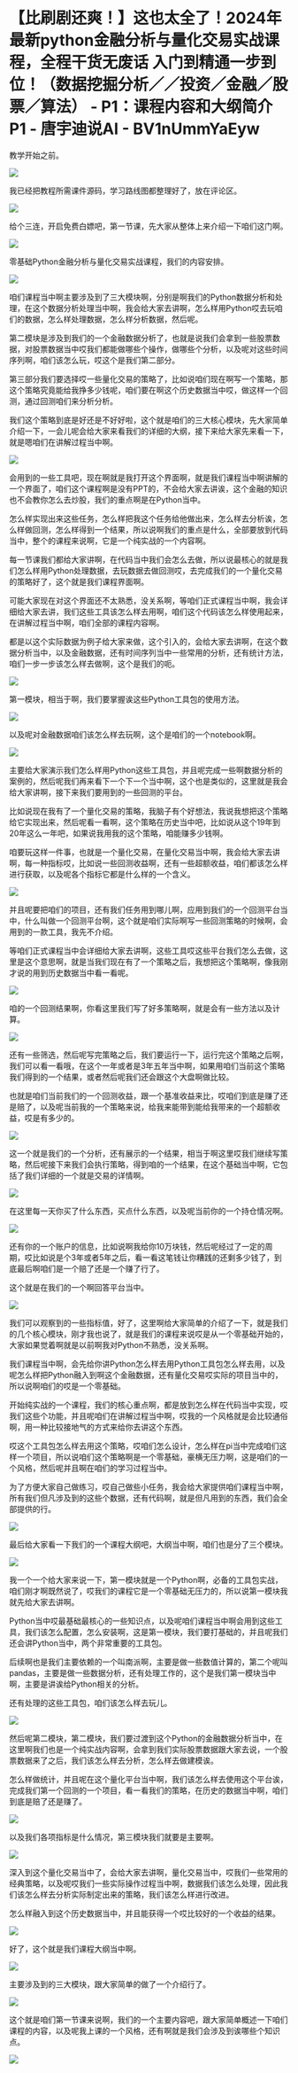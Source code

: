# 【比刷剧还爽！】这也太全了！2024年最新python金融分析与量化交易实战课程，全程干货无废话 入门到精通一步到位！（数据挖掘分析／／投资／金融／股票／算法） - P1：课程内容和大纲简介P1 - 唐宇迪说AI - BV1nUmmYaEyw

教学开始之前。

![](img/2c2377277721f4d21283a24075618527_1.png)

我已经把教程所需课件源码，学习路线图都整理好了，放在评论区。

![](img/2c2377277721f4d21283a24075618527_3.png)

给个三连，开启免费白嫖吧，第一节课，先大家从整体上来介绍一下咱们这门啊。

![](img/2c2377277721f4d21283a24075618527_5.png)

零基础Python金融分析与量化交易实战课程，我们的内容安排。

![](img/2c2377277721f4d21283a24075618527_7.png)

咱们课程当中啊主要涉及到了三大模块啊，分别是啊我们的Python数据分析和处理，在这个数据分析处理当中啊，我会给大家去讲啊，怎么样用Python哎去玩咱们的数据，怎么样处理数据，怎么样分析数据，然后呢。

第二模块是涉及到我们的一个金融数据分析了，也就是说我们会拿到一些股票数据，对股票数据当中哎我们都能做哪些个操作，做哪些个分析，以及呢对这些时间序列啊，咱们该怎么玩，哎这个是我们第二部分。

第三部分我们要选择哎一些量化交易的策略了，比如说咱们现在啊写一个策略，那这个策略究竟能给我挣多少钱呢，咱们要在啊这个历史数据当中哎，做这样一个回测，通过回测咱们来分析分析。

我们这个策略到底是好还是不好好啦，这个就是咱们的三大核心模块，先大家简单介绍一下，一会儿呢会给大家来看我们的详细的大纲，接下来给大家先来看一下，就是嗯咱们在讲解过程当中啊。



![](img/2c2377277721f4d21283a24075618527_9.png)

会用到的一些工具吧，现在啊就是我打开这个界面啊，就是我们课程当中啊讲解的一个界面了，咱们这个课程啊是没有PPT的，不会给大家去讲诶，这个金融的知识也不会教你怎么去炒股，我们的重点啊是在Python当中。

怎么样实现出来这些任务，怎么样把我这个任务给他做出来，怎么样去分析诶，怎么样做回测，怎么样得到一个结果，所以说啊我们的重点是什么，全部要放到代码当中，整个的课程来说啊，它是一个纯实战的一个内容啊。

每一节课我们都给大家讲啊，在代码当中我们会怎么去做，所以说最核心的就是我们怎么样用Python处理数据，去玩数据去做回测哎，去完成我们的一个量化交易的策略好了，这个就是我们课程界面啊。

可能大家现在对这个界面还不太熟悉，没关系啊，等咱们正式课程当中啊，我会详细给大家去讲，我们这些工具该怎么样去用啊，咱们这个代码该怎么样使用起来，在讲解过程当中啊，咱们全部的课程内容啊。

都是以这个实际数据为例子给大家来做，这个引入的，会给大家去讲啊，在这个数据分析当中，以及金融数据，还有时间序列当中一些常用的分析，还有统计方法，咱们一步一步该怎么样去做啊，这个是我们的呃。



![](img/2c2377277721f4d21283a24075618527_11.png)

第一模块，相当于啊，我们要掌握诶这些Python工具包的使用方法。

![](img/2c2377277721f4d21283a24075618527_13.png)

以及呢对金融数据咱们该怎么样去玩啊，这个是咱们的一个notebook啊。

![](img/2c2377277721f4d21283a24075618527_15.png)

主要给大家演示我们怎么样用Python这些工具包，并且呢完成一些啊数据分析的案例的，然后呢我们再来看下一个下一个当中啊，这个也是类似的，这里就是我会给大家讲啊，接下来我们要用到的一些回测的平台。

比如说现在我有了一个量化交易的策略，我脑子有个好想法，我说我想把这个策略给它实现出来，然后呢看一看啊，这个策略在历史当中吧，比如说从这个19年到20年这么一年吧，如果说我用我的这个策略，咱能赚多少钱啊。

咱要玩这样一件事，也就是一个量化交易，在量化交易当中啊，我会给大家去讲啊，每一种指标哎，比如说一些回测收益啊，还有一些超额收益，咱们都该怎么样进行获取，以及呢各个指标它都是什么样的一个含义。



![](img/2c2377277721f4d21283a24075618527_17.png)

并且呢要把咱们的项目，还有我们任务用到哪儿啊，应用到我们的一个回测平台当中，什么叫做一个回测平台啊，这个就是咱们实际啊写一些回测策略的时候啊，会用到的一款工具，我先不介绍。

等咱们正式课程当中会详细给大家去讲啊，这些工具哎这些平台我们怎么去做，这里是这个意思啊，就是当我们现在有了一个策略之后，我想把这个策略啊，像我刚才说的用到历史数据当中看一看呢。



![](img/2c2377277721f4d21283a24075618527_19.png)

咱的一个回测结果啊，你看这里我们写了好多策略啊，就是会有一些方法以及计算。

![](img/2c2377277721f4d21283a24075618527_21.png)

还有一些筛选，然后呢写完策略之后，我们要运行一下，运行完这个策略之后啊，我们可以看一看哦，在这个一年或者是3年五年当中啊，如果用咱们当前这个策略我们得到的一个结果，或者然后呢我们还会跟这个大盘啊做比较。

也就是咱们当前我们的一个回测收益，跟一个基准收益来比，哎咱们到底是赚了还是赔了，以及呢当前我的一个策略来说，给我来能带到能给我带来的一个超额收益，哎是有多少的。



![](img/2c2377277721f4d21283a24075618527_23.png)

这一个就是我们的一个分析，还有展示的一个结果，相当于啊这里哎我们继续写策略，然后呢接下来我们会执行策略，得到咱的一个结果，在这个基础当中啊，它包括了我们详细的一个就是交易的详情啊。



![](img/2c2377277721f4d21283a24075618527_25.png)

在这里每一天你买了什么东西，买点什么东西，以及呢当前你的一个持仓情况啊。

![](img/2c2377277721f4d21283a24075618527_27.png)

还有你的一个账户的信息，比如说啊我给你10万块钱，然后呢经过了一定的周期，哎比如说是个3年或者5年之后，看一看这笔钱让你糟践的还剩多少钱了，到底最后啊咱们是一个赔了还是一个赚了行了。

这个就是在我们的一个啊回答平台当中。

![](img/2c2377277721f4d21283a24075618527_29.png)

我们可以观察到的一些指标值，好了，这里啊给大家简单的介绍了一下，就是我们的几个核心模块，刚才我也说了，就是我们的课程来说哎是从一个零基础开始的，大家如果觉着啊就是以前啊我对Python不熟悉，没关系啊。

我们课程当中啊，会先给你讲Python怎么样去用Python工具包怎么样去用，以及呢怎么样把Python融入到啊这个金融数据，还有量化交易哎实际的项目当中的，所以说啊咱们的哎是一个零基础。

开始纯实战的一个课程，我们的核心重点啊，都是放到怎么样在代码当中实现，哎我们这些个功能，并且呢咱们在讲解过程当中啊，哎我的一个风格就是会比较通俗啊，用一种比较接地气的方式来给你去讲这个东西。

哎这个工具包怎么样去用这个策略，哎咱们怎么设计，怎么样在pi当中完成咱们这样一个项目，所以说咱们这个策略啊是一个零基础，豪横无压力啊，这是咱们的一个风格，然后呢并且啊在咱们的学习过程当中。

为了方便大家自己做练习，哎自己做些小任务，我会给大家提供咱们课程当中啊，所有我们但凡涉及到的这些个数据，还有代码啊，就是但凡用到的东西，我们会全部提供的行。



![](img/2c2377277721f4d21283a24075618527_31.png)

最后给大家看一下我们的一个课程大纲吧，大纲当中啊，咱们也是分了三个模块。

![](img/2c2377277721f4d21283a24075618527_33.png)

我一个一个给大家来说一下，第一模块就是一个Python啊，必备的工具包实战，咱们刚才啊既然说了，哎我们的课程它是一个零基础无压力的，所以说第一模块我就先给大家去讲啊。

Python当中哎最基础最核心的一些知识点，以及呢咱们课程当中啊会用到这些工具，我们该怎么配置，怎么安装啊，这是第一模块，我们要打基础的，并且呢我们还会讲Python当中，两个非常重要的工具包。

后续啊也是我们主要依赖的一个叫南派啊，主要是做一些数值计算的，第二个呢叫pandas，主要是做一些数据分析，还有处理工作的，这个是我们第一模块当中啊，主要是讲诶给Python相关的分析。

还有处理的这些工具包，咱们该怎么样去玩儿。

![](img/2c2377277721f4d21283a24075618527_35.png)

然后呢第二模块，第二模块，我们要过渡到这个Python的金融数据分析当中，在这里啊我们也是一个纯实战内容啊，会拿到我们实际股票数据跟大家去说，一个股票数据来了之后，我们该怎么样去分析，怎么样去做建模诶。

怎么样做统计，并且呢在这个量化平台当中啊，我们该怎么样去使用这个平台诶，完成我们第一个回测的一个项目，看一看我们的策略，在历史的数据当中啊，咱们到底是赔了还是赚了。



![](img/2c2377277721f4d21283a24075618527_37.png)

以及我们各项指标是什么情况，第三模块我们就要是主要啊。

![](img/2c2377277721f4d21283a24075618527_39.png)

深入到这个量化交易当中了，会给大家去讲啊，量化交易当中，哎我们一些常用的经典策略，以及呢哎我们一些实际操作过程当中啊，数据我们该怎么处理，因此我们该怎么样去分析实际制定出来的策略，我们该怎么样进行改进。

怎么样融入到这个历史数据当中，并且能获得一个哎比较好的一个收益的结果。

![](img/2c2377277721f4d21283a24075618527_41.png)

好了，这个就是我们课程大纲当中啊。

![](img/2c2377277721f4d21283a24075618527_43.png)

主要涉及到的三大模块，跟大家简单的做了一个介绍行了。

![](img/2c2377277721f4d21283a24075618527_45.png)

这个就是咱们第一节课来说啊，我们的一个主要内容吧，跟大家简单概述一下咱们课程的内容，以及呢我上课的一个风格，还有啊就是我们会涉及到诶哪些个知识点。



![](img/2c2377277721f4d21283a24075618527_47.png)